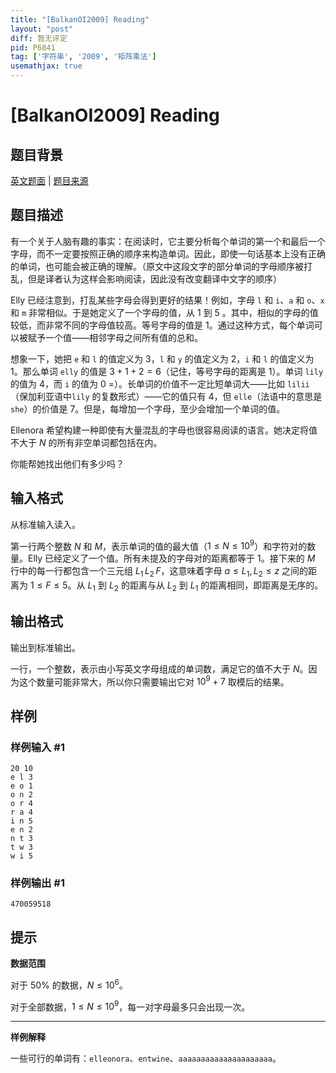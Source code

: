 ```yaml
---
title: "[BalkanOI2009] Reading"
layout: "post"
diff: 暂无评定
pid: P6841
tag: ['字符串', '2009', '矩阵乘法']
usemathjax: true
---
```


# [BalkanOI2009] Reading
## 题目背景

[英文题面](/problem/U126973) | [题目来源](http://www.cs.org.mk/boi2009/tasks.html)
## 题目描述

有一个关于人脑有趣的事实：在阅读时，它主要分析每个单词的第一个和最后一个字母，而不一定要按照正确的顺序来构造单词。因此，即使一句话基本上没有正确的单词，也可能会被正确的理解。（原文中这段文字的部分单词的字母顺序被打乱，但是译者认为这样会影响阅读，因此没有改变翻译中文字的顺序）

Elly 已经注意到，打乱某些字母会得到更好的结果！例如，字母 `l` 和 `i`、`a` 和 `o`、`x` 和 `m` 非常相似。于是她定义了一个字母的值，从 $1$ 到 $5$ 。其中，相似的字母的值较低，而非常不同的字母值较高。等号字母的值是 $1$。通过这种方式，每个单词可以被赋予一个值——相邻字母之间所有值的总和。

想象一下，她把 `e` 和 `l` 的值定义为 $3$，`l` 和 `y` 的值定义为 $2$，`i` 和 `l` 的值定义为 $1$。那么单词 `elly` 的值是 $3+1+2=6$（记住，等号字母的距离是 $1$）。单词 `lily` 的值为 $4$，而 `i` 的值为 $0$ =）。长单词的价值不一定比短单词大——比如 `lilii`（保加利亚语中`lily` 的复数形式）——它的值只有 $4$，但 `elle`（法语中的意思是 `she`）的价值是 $7$。但是，每增加一个字母，至少会增加一个单词的值。

Ellenora 希望构建一种即使有大量混乱的字母也很容易阅读的语言。她决定将值不大于 $N$ 的所有非空单词都包括在内。

你能帮她找出他们有多少吗？
## 输入格式

从标准输入读入。

第一行两个整数 $N$ 和 $M$，表示单词的值的最大值（$1\le N\le 10^9$）和字符对的数量。Elly 已经定义了一个值。所有未提及的字母对的距离都等于 $1$。接下来的 $M$ 行中的每一行都包含一个三元组 $L_1\,L_2\,F$，这意味着字母 $a\le L_1,L_2\le z$ 之间的距离为 $1\le F\le 5$。从 $L_1$ 到 $L_2$ 的距离与从 $L_2$ 到 $L_1$ 的距离相同，即距离是无序的。
## 输出格式

输出到标准输出。

一行，一个整数，表示由小写英文字母组成的单词数，满足它的值不大于 $N$。因为这个数量可能非常大，所以你只需要输出它对 $10^9+7$ 取模后的结果。
## 样例

### 样例输入 #1
```
20 10
e l 3
e o 1
o n 2
o r 4
r a 4
i n 5
e n 2
n t 3
t w 3
w i 5
```
### 样例输出 #1
```
470059518
```
## 提示

**数据范围**

对于 $50\%$ 的数据，$N\le 10^6$。

对于全部数据，$1\le N\le 10^9$，每一对字母最多只会出现一次。

---

**样例解释**

一些可行的单词有：`elleonora`、`entwine`、`aaaaaaaaaaaaaaaaaaaaa`。
